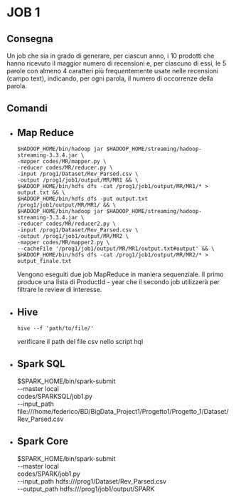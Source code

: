 # JOB 1
## Consegna 
Un job che sia in grado di generare, per ciascun anno, i 10 prodotti che hanno ricevuto il maggior numero di recensioni e, per ciascuno di essi, le 5 parole con almeno 4 caratteri più frequentemente usate nelle recensioni (campo text), indicando, per ogni parola, il numero di occorrenze della parola.

## Comandi
 -  ## Map Reduce
        $HADOOP_HOME/bin/hadoop jar $HADOOP_HOME/streaming/hadoop-streaming-3.3.4.jar \
        -mapper codes/MR/mapper.py \
        -reducer codes/MR/reducer.py \
        -input /prog1/Dataset/Rev_Parsed.csv \
        -output /prog1/job1/output/MR/MR1 && \
        $HADOOP_HOME/bin/hdfs dfs -cat /prog1/job1/output/MR/MR1/* > output.txt && \
        $HADOOP_HOME/bin/hdfs dfs -put output.txt /prog1/job1/output/MR/MR1/ && \
        $HADOOP_HOME/bin/hadoop jar $HADOOP_HOME/streaming/hadoop-streaming-3.3.4.jar \
        -reducer codes/MR/reducer2.py \
        -input /prog1/Dataset/Rev_Parsed.csv \
        -output /prog1/job1/output/MR/MR2 \
        -mapper codes/MR/mapper2.py \
        --cacheFile '/prog1/job1/output/MR/MR1/output.txt#output' && \
        $HADOOP_HOME/bin/hdfs dfs -cat /prog1/job1/output/MR/MR2/* > output_finale.txt

    Vengono eseguiti due job MapReduce in maniera sequenziale. Il primo produce una lista di ProductId - year che il secondo job utilizzerà per filtrare le review di interesse.

 -  ## Hive
        hive --f 'path/to/file/'
       verificare il path del file csv nello script hql

 -  ## Spark SQL
       $SPARK_HOME/bin/spark-submit \
              --master local \
              codes/SPARKSQL/job1.py \
              --input_path file:///home/federico/BD/BigData_Project1/Progetto1/Progetto_1/Dataset/Rev_Parsed.csv

 -  ## Spark Core
       $SPARK_HOME/bin/spark-submit \
              --master local \
              codes/SPARK/job1.py \
              --input_path hdfs:///prog1/Dataset/Rev_Parsed.csv \
              --output_path hdfs:///prog1/job1/output/SPARK